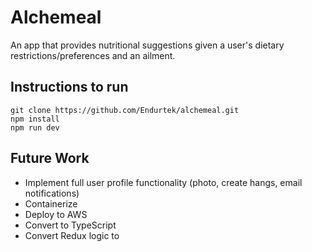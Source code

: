 # Alchemeal

An app that provides nutritional suggestions given a user's dietary restrictions/preferences and an ailment. 

## Instructions to run

```
git clone https://github.com/Endurtek/alchemeal.git
npm install
npm run dev
```

## Future Work

- Implement full user profile functionality (photo, create hangs, email notifications)
- Containerize
- Deploy to AWS
- Convert to TypeScript
- Convert Redux logic to 

